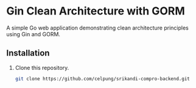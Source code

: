 # Gin Clean Architecture with GORM

A simple Go web application demonstrating clean architecture principles using Gin and GORM.

## Installation

1. Clone this repository.

   ```sh
   git clone https://github.com/celpung/srikandi-compro-backend.git
